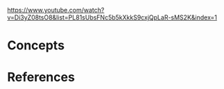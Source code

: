 https://www.youtube.com/watch?v=Di3yZ08tsO8&list=PL81sUbsFNc5b5kXkkS9cxjQpLaR-sMS2K&index=1

# Concepts

# References
